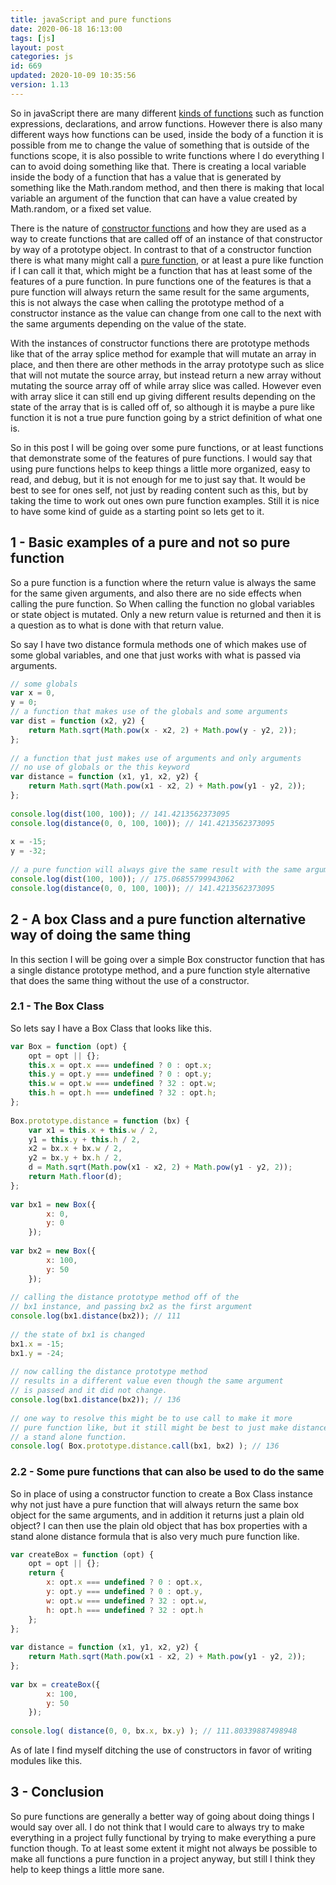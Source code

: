 ```yaml
---
title: javaScript and pure functions
date: 2020-06-18 16:13:00
tags: [js]
layout: post
categories: js
id: 669
updated: 2020-10-09 10:35:56
version: 1.13
---
```


So in javaScript there are many different [kinds of functions](/2019/12/16/js-function/) such as function expressions, declarations, and arrow functions. However there is also many different ways how functions can be used, inside the body of a function it is possible from me to change the value of something that is outside of the functions scope, it is also possible to write functions where I do everything I can to avoid doing something like that. There is creating a local variable inside the body of a function that has a value that is generated by something like the Math.random method, and then there is making that local variable an argument of the function that can have a value created by Math.random, or a fixed set value.

There is the nature of [constructor functions](/2019/02/27/js-javascript-constructor/) and how they are used as a way to create functions that are called off of an instance of that constructor by way of a prototype object. In contrast to that of a constructor function there is what many might call a [pure function](https://en.wikipedia.org/wiki/Pure_function), or at least a pure like function if I can call it that, which might be a function that has at least some of the features of a pure function. In pure functions one of the features is that a pure function will always return the same result for the same arguments, this is not always the case when calling the prototype method of a constructor instance as the value can change from one call to the next with the same arguments depending on the value of the state.

With the instances of constructor functions there are prototype methods like that of the array splice method for example that will mutate an array in place, and then there are other methods in the array prototype such as slice that will not mutate the source array, but instead return a new array without mutating the source array off of while array slice was called. However even with array slice it can still end up giving different results depending on the state of the array that is is called off of, so although it is maybe a pure like function it is not a true pure function going by a strict definition of what one is.

So in this post I will be going over some pure functions, or at least functions that demonstrate some of the features of pure functions. I would say that using pure functions helps to keep things a little more organized, easy to read, and debug, but it is not enough for me to just say that. It would be best to see for ones self, not just by reading content such as this, but by taking the time to work out ones own pure function examples. Still it is nice to have some kind of guide as a starting point so lets get to it.

<!-- more -->

## 1 - Basic examples of a pure and not so pure function

So a pure function is a function where the return value is always the same for the same given arguments, and also there are no side effects when calling the pure function. So When calling the function no global variables or state object is mutated. Only a new return value is returned and then it is a question as to what is done with that return value.

So say I have two distance formula methods one of which makes use of some global variables, and one that just works with what is passed via arguments.

```js
// some globals
var x = 0,
y = 0;
// a function that makes use of the globals and some arguments
var dist = function (x2, y2) {
    return Math.sqrt(Math.pow(x - x2, 2) + Math.pow(y - y2, 2));
};
 
// a function that just makes use of arguments and only arguments
// no use of globals or the this keyword
var distance = function (x1, y1, x2, y2) {
    return Math.sqrt(Math.pow(x1 - x2, 2) + Math.pow(y1 - y2, 2));
};
 
console.log(dist(100, 100)); // 141.4213562373095
console.log(distance(0, 0, 100, 100)); // 141.4213562373095
 
x = -15;
y = -32;
 
// a pure function will always give the same result with the same arguments
console.log(dist(100, 100)); // 175.06855799943062
console.log(distance(0, 0, 100, 100)); // 141.4213562373095
```

## 2 - A box Class and a pure function alternative way of doing the same thing

In this section I will be going over a simple Box constructor function that has a single distance prototype method, and a pure function style alternative that does the same thing without the use of a constructor.

### 2.1 - The Box Class

So lets say I have a Box Class that looks like this.

```js
var Box = function (opt) {
    opt = opt || {};
    this.x = opt.x === undefined ? 0 : opt.x;
    this.y = opt.y === undefined ? 0 : opt.y;
    this.w = opt.w === undefined ? 32 : opt.w;
    this.h = opt.h === undefined ? 32 : opt.h;
};
 
Box.prototype.distance = function (bx) {
    var x1 = this.x + this.w / 2,
    y1 = this.y + this.h / 2,
    x2 = bx.x + bx.w / 2,
    y2 = bx.y + bx.h / 2,
    d = Math.sqrt(Math.pow(x1 - x2, 2) + Math.pow(y1 - y2, 2));
    return Math.floor(d);
};
 
var bx1 = new Box({
        x: 0,
        y: 0
    });
 
var bx2 = new Box({
        x: 100,
        y: 50
    });
 
// calling the distance prototype method off of the
// bx1 instance, and passing bx2 as the first argument
console.log(bx1.distance(bx2)); // 111
 
// the state of bx1 is changed
bx1.x = -15;
bx1.y = -24;
 
// now calling the distance prototype method
// results in a different value even though the same argument
// is passed and it did not change.
console.log(bx1.distance(bx2)); // 136
 
// one way to resolve this might be to use call to make it more
// pure function like, but it still might be best to just make distance
// a stand alone function.
console.log( Box.prototype.distance.call(bx1, bx2) ); // 136
```

### 2.2 - Some pure functions that can also be used to do the same

So in place of using a constructor function to create a Box Class instance why not just have a pure function that will always return the same box object for the same arguments, and in addition it returns just a plain old object? I can then use the plain old object that has box properties with a stand alone distance formula that is also very much pure function like.

```js
var createBox = function (opt) {
    opt = opt || {};
    return {
        x: opt.x === undefined ? 0 : opt.x,
        y: opt.y === undefined ? 0 : opt.y,
        w: opt.w === undefined ? 32 : opt.w,
        h: opt.h === undefined ? 32 : opt.h
    };
};
 
var distance = function (x1, y1, x2, y2) {
    return Math.sqrt(Math.pow(x1 - x2, 2) + Math.pow(y1 - y2, 2));
};
 
var bx = createBox({
        x: 100,
        y: 50
    });
 
console.log( distance(0, 0, bx.x, bx.y) ); // 111.80339887498948
```

As of late I find myself ditching the use of constructors in favor of writing modules like this.

## 3 - Conclusion

So pure functions are generally a better way of going about doing things I would say over all. I do not think that I would care to always try to make everything in a project fully functional by trying to make everything a pure function though. To at least some extent it might not always be possible to make all functions a pure function in a project anyway, but still I think they help to keep things a little more sane.